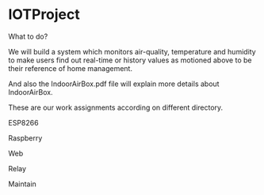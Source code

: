 # IOTProject

What to do?


We will build a system which monitors air-quality, temperature and humidity to make users find out real-time or history values as motioned above to be their reference of home management.

And also the IndoorAirBox.pdf file will explain more details about IndoorAirBox.

These are our work assignments according on different directory.

ESP8266

Raspberry

Web

Relay

Maintain
